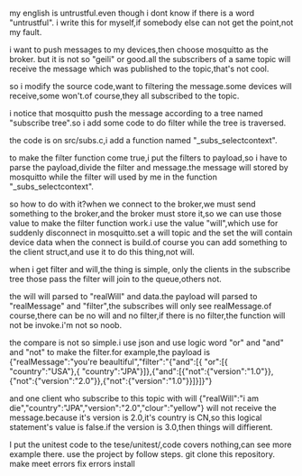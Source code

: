 my english is untrustful.even though i dont know if there is a word "untrustful".
i write this for myself,if somebody else can not get the point,not my fault.


i want to push  messages to my devices,then choose mosquitto as the broker.
but it is not so "geili" or good.all the subscribers of a same topic will receive the message which was published to the topic,that's not cool.

so i modify the source code,want to filtering the message.some devices will receive,some won't.of course,they all subscribed to the topic.

i notice that mosquitto push the message according to a tree named "subscribe tree".so i add some code to do filter while the tree is traversed.

the code is on src/subs.c,i add a function named "_subs_selectcontext".

to make the filter function come true,i put the filters to payload,so i have to parse the payload,divide the filter and message.the message will stored by mosquitto while the filter will used by me in the function "_subs_selectcontext".

so how to do with it?when we connect to the broker,we must send something to the broker,and the broker must store it,so we can use those value to make the filter function work.i use the value "will",which use for suddenly disconnect in mosquitto.set a will topic and the set the will contain device data when the connect is build.of course you can add something to the client struct,and use it to do this thing,not will.

when i get filter and will,the thing is simple, only the clients in the subscribe tree those pass the filter will join to the queue,others not.

the will will parsed to "realWill" and data.the payload will parsed to "realMessage" and "filter",the subscribes will only see realMessage.of course,there can be no will and no filter,if there is no filter,the function will not be invoke.i'm not so noob.

the compare is not so simple.i use json and use logic word "or" and "and" and "not" to make the filter.for example,the payload is {"realMessage":"you're beaultiful","filter":"{"and":[{ "or":[{ "country":"USA"},{ "country":"JPA"}]},{"and":[{"not":{"version":"1.0"}},{"not":{"version":"2.0"}},{"not":{"version":"1.0"}}]}]}"}

and one client who subscribe to this topic with will {"realWill":"i am die","country":"JPA","version":"2.0","clour":"yellow"} will not receive the message.because it's version is 2.0,it's country is CN,so this logical statement's value is false.if the version is 3.0,then things will diffierent.

I put the unitest code to the tese/unitest/,code covers nothing,can see more example there.
use the project by follow steps.
git clone this repository.
make 
meet errors
fix errors
install

 







 




